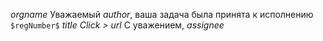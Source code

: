 $orgname$ 
Уважаемый *$author$*, 
ваша задача была принята к исполнению 
`$regNumber$` $title$
_Click >_ $url$
С уважением,
*$assignee$*
